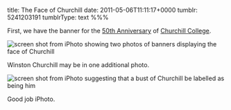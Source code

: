 title: The Face of Churchill
date: 2011-05-06T11:11:17+0000
tumblr: 5241203191
tumblrType: text
%%%

First, we have the banner for the [50th Anniversary][50] of [Churchill College][CC].

![screen shot from iPhoto showing two photos of banners displaying the face of Churchill](tumblr_lkrtbba2os1qb1802.png)

Winston Churchill may be in one additional photo. 

![screen shot from iPhoto suggesting that a bust of Churchill be labelled as being him](tumblr_lkrtbtIvpI1qb1802.png)

Good job iPhoto.

[CC]: http://www.chu.cam.ac.uk/
[50]: http://www.churchillians.net/contact/page?sp=104
